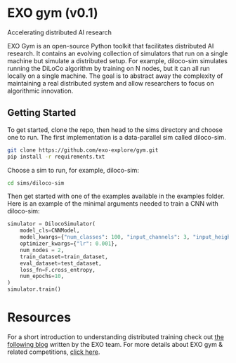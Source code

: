 # EXO gym (v0.1)
Accelerating distributed AI research

EXO Gym is an open-source Python toolkit that facilitates distributed AI research.
It contains an evolving collection of simulators that run on a single machine but simulate a distributed setup. For example, diloco-sim simulates running the DiLoCo algorithm by training on N nodes, but it can all run locally on a single machine. The goal is to abstract away the complexity of maintaining a real distributed system and allow researchers to focus on algorithmic innovation. 

## Getting Started

To get started, clone the repo, then head to the sims directory and choose one to run. The first implementation is a data-parallel sim called diloco-sim.

```bash
git clone https://github.com/exo-explore/gym.git
pip install -r requirements.txt
```

Choose a sim to run, for example, diloco-sim:
```bash
cd sims/diloco-sim
```

Then get started with one of the examples available in the examples folder. Here is an example of the minimal arguments needed to train a CNN with diloco-sim:


```python
simulator = DilocoSimulator(
    model_cls=CNNModel,
    model_kwargs={"num_classes": 100, "input_channels": 3, "input_height": 32, "input_width": 32},
    optimizer_kwargs={"lr": 0.001},
    num_nodes = 2,
    train_dataset=train_dataset,
    eval_dataset=test_dataset,
    loss_fn=F.cross_entropy,
    num_epochs=10,
)
simulator.train()
```


# Resources
For a short introduction to understanding distributed training check out [the following blog](https://blog.exolabs.net/day-5/) written by the EXO team. 
For more details about EXO gym & related competitions, [click here](https://blog.exolabs.net/day-5/).


